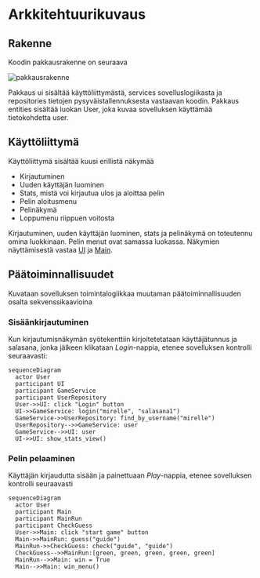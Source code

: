 # Arkkitehtuurikuvaus

## Rakenne
Koodin pakkausrakenne on seuraava

![pakkausrakenne](https://user-images.githubusercontent.com/101889891/166236085-c469b263-8045-4967-b0bf-be8c0852199d.png)

Pakkaus ui sisältää käyttöliittymästä, services sovelluslogiikasta ja repositories tietojen pysyväistallennuksesta vastaavan koodin. Pakkaus entities sisältää luokan User, joka kuvaa sovelluksen käyttämää tietokohdetta user.

## Käyttöliittymä
Käyttöliittymä sisältää kuusi erillistä näkymää
- Kirjautuminen
- Uuden käyttäjän luominen
- Stats, mistä voi kirjautua ulos ja aloittaa pelin
- Pelin aloitusmenu
- Pelinäkymä
- Loppumenu riippuen voitosta

Kirjautuminen, uuden käyttäjän luominen, stats ja pelinäkymä on toteutennu omina luokkinaan. Pelin menut ovat samassa luokassa. Näkymien näyttämisestä vastaa [UI](../src/ui/ui.py) ja [Main](../src/ui/game_ui.py).


## Päätoiminnallisuudet
Kuvataan sovelluksen toimintalogiikkaa muutaman päätoiminnallisuuden osalta sekvenssikaavioina

### Sisäänkirjautuminen
Kun kirjautumisnäkymän syötekenttiin kirjoitetetataan käyttäjätunnus ja salasana, jonka jälkeen klikataan _Login_-nappia, etenee sovelluksen kontrolli seuraavasti:
```mermaid
sequenceDiagram
  actor User
  participant UI
  participant GameService
  participant UserRepository
  User->>UI: click "Login" button
  UI->>GameService: login("mirelle", "salasana1")
  GameService->>UserRepository: find_by_username("mirelle")
  UserRepository-->>GameService: user
  GameService-->>UI: user
  UI->>UI: show_stats_view()
```
### Pelin pelaaminen
Käyttäjän kirjaudutta sisään ja painettuaan _Play_-nappia, etenee sovelluksen kontrolli seuraavasti
```mermaid
sequenceDiagram
  actor User
  participant Main
  participant MainRun
  participant CheckGuess
  User->>Main: click "start game" button
  Main->>MainRun: guess("guide")
  MainRun->>CheckGuess: check("guide", "guide")
  CheckGuess-->>MainRun:[green, green, green, green, green]
  MainRun-->>Main: win = True
  Main-->>Main: win_menu()
```

